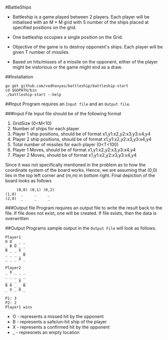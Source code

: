 #BattleShips

* Battleship is a game played between 2 players. Each player will be initialised with an M * M
grid with S number of the ships placed at specified positions on the grid.

* One battleship occupies a single position on the Grid.

* Objective of the game is to destroy opponent's ships. Each player will
be given T number of missiles.

* Based on hits/misses of a missile on the opponent, either of the player might be vistorious or the game might end as a draw.


##Installation
```
go get github.com/vedhavyas/battleship/battleship-start
cd $GOPATH/bin
./battleship-start --help
```

##Input
Program requires an `Input file` and an `Output file`.

###Input File
Input file should be of the following format

1. GridSize (0<M<10)
2. Number of ships for each player
3. Player 1 ship positions, should be of format x1,y1:x2,y2:x3,y3:x4,y4
4. Player 2 ship positions, should be of format x1,y1:x2,y2:x3,y3:x4,y4
5. Total number of missiles for each player (0<T<100)
6. Player 1 Moves, should be of format x1,y1:x2,y2:x3,y3:x4,y4
7. Player 2 Moves, should be of format x1,y1:x2,y2:x3,y3:x4,y4

Since it was not specifically mentioned in the problem as to how the coordinate system of the
board works. Hence, we are assuming that (0,0) lies in the top left corner and (m,m) in bottom right.
Final depiction of the board looks as follows

```
     (0,0) (0,1) (0,2)
(1,0)  _     _     _
(2,0)  _     _     _
```

###Output file
Program requires an output file to write the result back to the file.
If file does not exist, one will be created.
If file exists, then the data is overwritten

##Output
Programs sample output in the `Output File` will look as follows.
```
Player1
O O _ _ _
_ B O _ _
B _ _ X _
_ _ _ _ B
_ _ _ X _
```
```
Player2
_ X _ _ _
_ _ _ _ _
_ _ _ X _
B O _ _ B
_ X _ O _
```

```
P1: 3
P2: 2
Player1 wins
```

* O - represents a missed hit by the opponent
* B - represents a safe/un-hit ship of the player
* X - represents a confirmed hit by the opponent
* _ - represnets an empty location